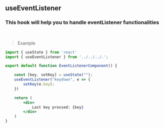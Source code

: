 ## useEventListener

### This hook will help you to handle eventListener functionalities

<br />

> Example

```jsx
import { useState } from 'react'
import { useEventListener } from '../../../.';

export default function EventListenerComponent() {

    const [key, setKey] = useState("");
    useEventListener("keydown", e => {
        setKey(e.key);
    })

    return (
        <div>
            Last key pressed: {key}
        </div>
    )
}

```
